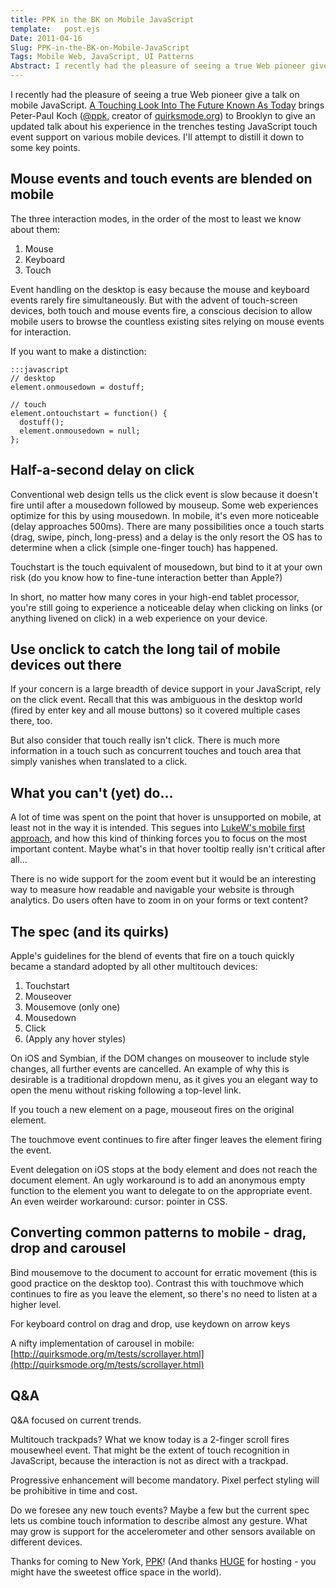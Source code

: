 ```yaml
---
title: PPK in the BK on Mobile JavaScript
template:   post.ejs
Date: 2011-04-16	
Slug: PPK-in-the-BK-on-Mobile-JavaScript
Tags: Mobile Web, JavaScript, UI Patterns
Abstract: I recently had the pleasure of seeing a true Web pioneer give a talk on mobile JavaScript. A Touching Look Into The Future Known As Today brings Peter-Paul Koch (@ppk, creator of quirksmode.org) to Brooklyn to give an updated talk about his experience in the trenches testing JavaScript touch event support on various mobile devices. I'll attempt to distill it down to some key points.
---
```


I recently had the pleasure of seeing a true Web pioneer give a talk on
mobile JavaScript. [A Touching Look Into The Future Known As
Today](http://www.meetup.com/doctype-html/events/17057021/) brings
Peter-Paul Koch ([@ppk](http://twitter.com/PPK), creator of
[quirksmode.org](http://www.quirksmode.org/)) to Brooklyn to give an
updated talk about his experience in the trenches testing JavaScript
touch event support on various mobile devices. I'll attempt to distill
it down to some key points.

## Mouse events and touch events are blended on mobile

The three interaction modes, in the order of the most to least we know
about them:

1.  Mouse
2.  Keyboard
3.  Touch

Event handling on the desktop is easy because the mouse and keyboard
events rarely fire simultaneously. But with the advent of touch-screen
devices, both touch and mouse events fire, a conscious decision to allow
mobile users to browse the countless existing sites relying on mouse
events for interaction.

If you want to make a distinction:

	:::javascript
    // desktop
    element.onmousedown = dostuff;

    // touch
    element.ontouchstart = function() {
      dostuff();
      element.onmousedown = null;
    };

## Half-a-second delay on click

Conventional web design tells us the click event is slow because it
doesn't fire until after a mousedown followed by mouseup. Some web
experiences optimize for this by using mousedown. In mobile, it's even
more noticeable (delay approaches 500ms). There are many possibilities
once a touch starts (drag, swipe, pinch, long-press) and a delay is the
only resort the OS has to determine when a click (simple one-finger
touch) has happened.

Touchstart is the touch equivalent of mousedown, but bind to it at your
own risk (do you know how to fine-tune interaction better than Apple?)

In short, no matter how many cores in your high-end tablet processor,
you're still going to experience a noticeable delay when clicking on
links (or anything livened on click) in a web experience on your device.

## Use onclick to catch the long tail of mobile devices out there

If your concern is a large breadth of device support in your JavaScript,
rely on the click event. Recall that this was ambiguous in the desktop
world (fired by enter key and all mouse buttons) so it covered multiple
cases there, too.

But also consider that touch really isn't click. There is much more
information in a touch such as concurrent touches and touch area that
simply vanishes when translated to a click.

## What you can't (yet) do…

A lot of time was spent on the point that hover is unsupported on
mobile, at least not in the way it is intended. This segues into
[LukeW's mobile first approach](http://www.lukew.com/ff/entry.asp?933),
and how this kind of thinking forces you to focus on the most important
content. Maybe what's in that hover tooltip really isn't critical after
all...

There is no wide support for the zoom event but it would be an
interesting way to measure how readable and navigable your website is
through analytics. Do users often have to zoom in on your forms or text
content?

## The spec (and its quirks)

Apple's guidelines for the blend of events that fire on a touch quickly
became a standard adopted by all other multitouch devices:

1.  Touchstart
2.  Mouseover
3.  Mousemove (only one)
4.  Mousedown
5.  Click
6.  (Apply any hover styles)

On iOS and Symbian, if the DOM changes on mouseover to include style
changes, all further events are cancelled. An example of why this is
desirable is a traditional dropdown menu, as it gives you an elegant way
to open the menu without risking following a top-level link.

If you touch a new element on a page, mouseout fires on the original
element.

The touchmove event continues to fire after finger leaves the element
firing the event.

Event delegation on iOS stops at the body element and does not reach the
document element. An ugly workaround is to add an anonymous empty
function to the element you want to delegate to on the appropriate
event. An even weirder workaround: cursor: pointer in CSS.

## Converting common patterns to mobile - drag, drop and carousel

Bind mousemove to the document to account for erratic movement (this is
good practice on the desktop too). Contrast this with touchmove which
continues to fire as you leave the element, so there's no need to listen
at a higher level.

For keyboard control on drag and drop, use keydown on arrow keys

A nifty implementation of carousel in mobile:
[http://quirksmode.org/m/tests/scrollayer.html](http://quirksmode.org/m/tests/scrollayer.html)

## Q&A

Q&A focused on current trends.

Multitouch trackpads? What we know today is a 2-finger scroll fires
mousewheel event. That might be the extent of touch recognition in
JavaScript, because the interaction is not as direct with a trackpad.

Progressive enhancement will become mandatory. Pixel perfect styling
will be prohibitive in time and cost.

Do we foresee any new touch events? Maybe a few but the current spec
lets us combine touch information to describe almost any gesture. What
may grow is support for the accelerometer and other sensors available on
different devices.

Thanks for coming to New York, [PPK](http://twitter.com/ppk)! (And
thanks [HUGE](http://www.twitter.com/hugeinc) for hosting - you might
have the sweetest office space in the world).
